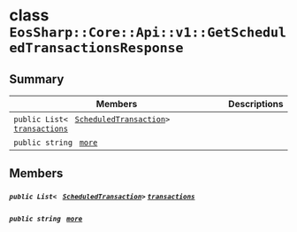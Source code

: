 # class `EosSharp::Core::Api::v1::GetScheduledTransactionsResponse` 

## Summary

 Members                                | Descriptions                                
----------------------------------------|---------------------------------------------
`public List< ` [`ScheduledTransaction`](EosSharp--Core--Api--v1--ScheduledTransaction.md)` > ` [`transactions`](#class_eos_sharp_1_1_core_1_1_api_1_1v1_1_1_get_scheduled_transactions_response_1aa3e388ca9f7147a9941e33d5e6df6288) | 
`public string ` [`more`](#class_eos_sharp_1_1_core_1_1_api_1_1v1_1_1_get_scheduled_transactions_response_1a8261ff9b8fc4f4cccf0aa464e3cdba45) | 

## Members

##### `public List< ` [`ScheduledTransaction`](EosSharp--Core--Api--v1--ScheduledTransaction.md)` > ` [`transactions`](#class_eos_sharp_1_1_core_1_1_api_1_1v1_1_1_get_scheduled_transactions_response_1aa3e388ca9f7147a9941e33d5e6df6288) 

##### `public string ` [`more`](#class_eos_sharp_1_1_core_1_1_api_1_1v1_1_1_get_scheduled_transactions_response_1a8261ff9b8fc4f4cccf0aa464e3cdba45) 

